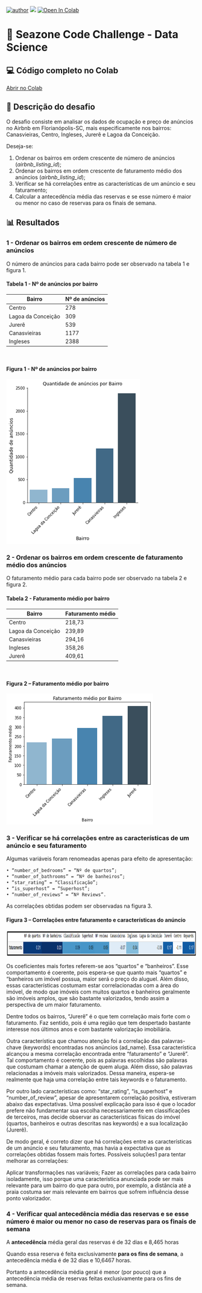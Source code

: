 [![author](https://img.shields.io/badge/Autor-Leonardo_Duarte-red.svg)](https://www.linkedin.com/in/leonardo-sales-duarte/) [![](https://img.shields.io/badge/python-3.7+-blue.svg)](https://www.python.org/downloads/release/python-3712/) [![Open In Colab](https://colab.research.google.com/assets/colab-badge.svg)](https://colab.research.google.com/drive/1H5VC3OMgPVSrZcWJ1ZHbrrNjtDCjuN6P?usp=sharing)


# 🚀 Seazone Code Challenge - Data Science

## 💻 Código completo no Colab

[Abrir no Colab](https://colab.research.google.com/drive/1H5VC3OMgPVSrZcWJ1ZHbrrNjtDCjuN6P?usp=sharing)

## 📝 Descrição do desafio

O desafio consiste em analisar os dados de ocupação e preço de anúncios no Airbnb em Florianópolis-SC, mais especificamente nos bairros: Canasvieiras, Centro, Ingleses, Jurerê e Lagoa da Conceição.

Deseja-se:

1.  Ordenar os bairros em ordem crescente de número de anúncios (*airbnb_listing_id*);
2.  Ordenar os bairros em ordem crescente de faturamento médio dos anúncios (*airbnb_listing_id*);
3.  Verificar se há correlações entre as características de um anúncio e seu faturamento;
4.  Calcular a antecedência média das reservas e se esse número é maior ou menor no caso de reservas para os finais de semana.  

## 📊 Resultados

### 1 - Ordenar os bairros em ordem crescente de número de anúncios

O número de anúncios para cada bairro pode ser observado na tabela 1 e figura 1.

#### Tabela 1 - Nº de anúncios por bairro
|Bairro| Nº de anúncios|
|--|--|
|Centro|278|
|Lagoa da Conceição|309|
|Jurerê|539|
|Canasvieiras|1177|
|Ingleses|2388|

      
#### Figura 1 - Nº de anúncios por bairro
![Image](images/fig1.png)
      
### 2 - Ordenar os bairros em ordem crescente de faturamento médio dos anúncios
O faturamento médio para cada bairro pode ser observado na tabela 2 e figura 2.
      
#### Tabela 2 - Faturamento médio por bairro
|Bairro| Faturamento médio|
|--|--|
|Centro|218,73|
|Lagoa da Conceição|239,89|
|Canasvieiras|294,16|
|Ingleses|358,26|
|Jurerê|409,61|

      
#### Figura 2 – Faturamento médio por bairro
![Image](images/fig2.png)
      
### 3 - Verificar se há correlações entre as características de um anúncio e seu faturamento

Algumas variáveis foram renomeadas apenas para efeito de apresentação:

    • “number_of_bedrooms” = “Nº de quartos”;
    • “number_of_bathrooms” = “Nº de banheiros”;
    • “star_rating” = “Classificação”;
    • “is_superhost” = “Superhost”;
    • “number_of_reviews” = “Nº Reviews”.
As correlações obtidas podem ser observadas na figura 3.
#### Figura 3 – Correlações entre faturamento e características do anúncio
<img src="images/correlacao.png" width="1166" height="69">

Os coeficientes mais fortes referem-se aos “quartos” e “banheiros”. Esse comportamento é coerente, pois espera-se que quanto mais “quartos” e “banheiros um imóvel possua, maior será o preço do aluguel. Além disso, essas características costumam estar correlacionadas com a área do imóvel, de modo que imóveis com muitos quartos e banheiros geralmente são imóveis amplos, que são bastante valorizados, tendo assim a perspectiva de um maior faturamento.

Dentre todos os bairros, “Jurerê” é o que tem correlação mais forte com o faturamento. Faz sentido, pois é uma região que tem despertado bastante interesse nos últimos anos e com bastante valorização imobiliária.

Outra característica que chamou atenção foi a correlação das palavras-chave (keywords) encontradas nos anúncios (ad_name). Essa característica alcançou a mesma correlação encontrada entre “faturamento” e “Jurerê”. Tal comportamento é coerente, pois as palavras escolhidas são palavras que costumam chamar a atenção de quem aluga. Além disso, são palavras relacionadas a imóveis mais valorizados. Dessa maneira, espera-se realmente que haja uma correlação entre tais keywords e o faturamento.

Por outro lado características como: “star_rating”, “is_superhost” e “number_of_review”, apesar de apresentarem correlação positiva, estiveram abaixo das expectativas. Uma possível explicação para isso é que o locador prefere não fundamentar sua escolha necessariamente em classificações de terceiros, mas decide observar as características físicas do imóvel (quartos, banheiros e outras descritas nas keywords) e a sua localização (Jurerê).

De modo geral, é correto dizer que há correlações entre as características de um anúncio e seu faturamento, mas havia a expectativa que as correlações obtidas fossem mais fortes. Possíveis soluções1 para tentar melhorar as correlações:

Aplicar transformações nas variáveis; 
Fazer as correlações para cada bairro isoladamente, isso porque uma característica anunciada pode ser mais relevante para um bairro do que para outro, por exemplo, a distância até a praia costuma ser mais relevante em bairros que sofrem influência desse ponto valorizador.

### 4 - Verificar qual antecedência média das reservas e se esse número é maior ou menor no caso de reservas para os finais de semana

A **antecedência** média geral das reservas é de 32 dias e 8,465 horas

Quando essa reserva é feita exclusivamente **para os fins de semana**, a antecedência média é de 32 dias e 10,6467 horas.

Portanto a antecedência média geral é menor (por pouco) que a antecedência média de reservas feitas exclusivamente para os fins de semana.













